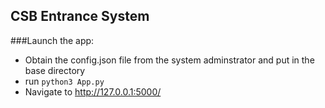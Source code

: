 ## CSB Entrance System

###Launch the app:  

* Obtain the config.json file from the system adminstrator and put in the base directory
* run `python3 App.py`
* Navigate to http://127.0.0.1:5000/ 
